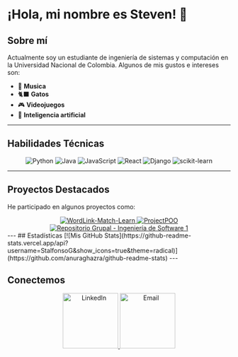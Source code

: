 # ¡Hola, mi nombre es Steven! 👋

## Sobre mí

Actualmente soy un estudiante de ingeniería de sistemas y computación en la Universidad Nacional de Colombia. Algunos de mis gustos e intereses son:

- 🎵 **Musica**
- 🐈‍⬛ **Gatos**
- 🎮 **Videojuegos**
- 🤖 **Inteligencia artificial**

---

## Habilidades Técnicas

<div align="center">
  <img src="https://img.shields.io/badge/Python-3776AB?style=for-the-badge&logo=python&logoColor=white" alt="Python"/>
  <img src="https://img.shields.io/badge/Java-ED8B00?style=for-the-badge&logo=java&logoColor=white" alt="Java"/>
  <img src="https://img.shields.io/badge/JavaScript-F7DF1E?style=for-the-badge&logo=javascript&logoColor=black" alt="JavaScript"/>
  <img src="https://img.shields.io/badge/React-20232A?style=for-the-badge&logo=react&logoColor=61DAFB" alt="React"/>
  <img src="https://img.shields.io/badge/Django-092E20?style=for-the-badge&logo=django&logoColor=white" alt="Django"/>
  <img src="https://img.shields.io/badge/scikit--learn-F7931E?style=for-the-badge&logo=scikitlearn&logoColor=white" alt="scikit-learn"/>
</div>

---

## Proyectos Destacados
He participado en algunos proyectos como:

<div align="center">
  <a href="https://github.com/EdwardVE/WordLink-Match-Learn">
    <img src="https://github-readme-stats.vercel.app/api/pin/?username=EdwardVE&repo=WordLink-Match-Learn&theme=radical" alt="WordLink-Match-Learn"/>
  </a>
  <a href="https://github.com/SebastianSLJ/ProjectPOO">
    <img src="https://github-readme-stats.vercel.app/api/pin/?username=SebastianSLJ&repo=ProjectPOO&theme=radical" alt="ProjectPOO"/>
  </a>
  <a href="https://github.com/Juan-Vergara/Repositorio-grupal---Ingenier-a-de-Software-1---2024-2-Grupo-11">
    <img src="https://github-readme-stats.vercel.app/api/pin/?username=Juan-Vergara&repo=Repositorio-grupal---Ingenier-a-de-Software-1---2024-2-Grupo-11&theme=radical" alt="Repositorio Grupal - Ingeniería de Software 1"/>
  </a>
</div>
---
## Estadísticas
[![Mis GitHub Stats](https://github-readme-stats.vercel.app/api?username=StalfonsoG&show_icons=true&theme=radical)](https://github.com/anuraghazra/github-readme-stats)
---

## Conectemos

<div align="center">
  <a href="https://www.linkedin.com/in/steven-alfonso-7aa7572b9">
    <img src="https://img.shields.io/badge/LinkedIn-0A66C2?style=for-the-badge&logo=linkedin&logoColor=white" alt="LinkedIn" width="125"/>
  </a>
  <a href="stalfonsog@unal.edu.co">
    <img src="https://img.shields.io/badge/Email-D14836?style=for-the-badge&logo=gmail&logoColor=white" alt="Email" width="125"/>
  </a>
</div>
